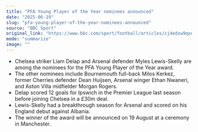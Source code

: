 ```yaml
---
title: "PFA Young Player of the Year nominees announced"
date: "2025-06-19"
slug: "pfa-young-player-of-the-year-nominees-announced"
source: "BBC Sport"
original_link: "https://www.bbc.com/sport/football/articles/cj4edzw9qxeo"
mode: "summarize"
image: ""
---
```


- Chelsea striker Liam Delap and Arsenal defender Myles Lewis-Skelly are among the nominees for the PFA Young Player of the Year award.
- The other nominees include Bournemouth full-back Milos Kerkez, former Cherries defender Dean Huijsen, Arsenal winger Ethan Nwaneri, and Aston Villa midfielder Morgan Rogers.
- Delap scored 12 goals for Ipswich in the Premier League last season before joining Chelsea in a £30m deal.
- Lewis-Skelly had a breakthrough season for Arsenal and scored on his England debut against Albania.
- The winner of the award will be announced on 19 August at a ceremony in Manchester.